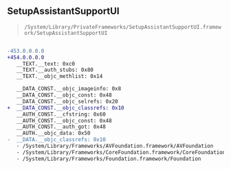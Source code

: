 ## SetupAssistantSupportUI

> `/System/Library/PrivateFrameworks/SetupAssistantSupportUI.framework/SetupAssistantSupportUI`

```diff

-453.0.0.0.0
+454.0.0.0.0
   __TEXT.__text: 0xc0
   __TEXT.__auth_stubs: 0x80
   __TEXT.__objc_methlist: 0x14

   __DATA_CONST.__objc_imageinfo: 0x8
   __DATA_CONST.__objc_const: 0x48
   __DATA_CONST.__objc_selrefs: 0x20
+  __DATA_CONST.__objc_classrefs: 0x10
   __AUTH_CONST.__cfstring: 0x60
   __AUTH_CONST.__objc_const: 0x48
   __AUTH_CONST.__auth_got: 0x48
   __AUTH.__objc_data: 0x50
-  __DATA.__objc_classrefs: 0x10
   - /System/Library/Frameworks/AVFoundation.framework/AVFoundation
   - /System/Library/Frameworks/CoreFoundation.framework/CoreFoundation
   - /System/Library/Frameworks/Foundation.framework/Foundation

```
